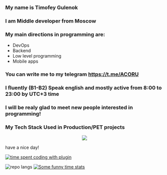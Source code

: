 ### My name is Timofey Gulenok
### I am Middle developer from Moscow
### My main directions in programming are:
- DevOps
- Backend
- Low level programming
- Mobile apps
### You can write me to my telegram https://t.me/ACORU
### I fluently (B1-B2) Speak english and mostly active from 8:00 to 23:00 by UTC+3 time
### I will be realy glad to meet new people interested in programming!
### My Tech Stack Used in Production/PET projects

<p align="center">
  <a href="https://skillicons.dev">
    <img src="https://skillicons.dev/icons?i=apple,arch,debian,kali,androidstudio,clion,idea,neovim,pycharm,c,crystal,go,java,kotlin,ruby,swift,fastapi,hibernate,kafka,rails,spring,ansible,cloudflare,docker,gcp,githubactions,git,jenkins,kubernetes,netlify,terraform,mongodb,postgres,rabbitmq,redis,nginx,nodejs,gradle" />
  </a>
</p>

have a nice day!

[![time spent coding with plugin](https://wakatime.com/badge/user/018b962a-5e22-4872-aed1-df125dc2f20c.svg)](https://wakatime.com/@018b962a-5e22-4872-aed1-df125dc2f20c)

![repo langs](https://api.githubtrends.io/user/svg/earhater/langs?time_range=one_year&use_percent=True&include_private=True&compact=True&theme=synthwaves)
[![Some funny time stats](https://github-readme-stats.vercel.app/api/wakatime?username=Greenhaze)](https://github.com/anuraghazra/github-readme-stats)
<!--
**earhater/earhater** is a ✨ _special_ ✨ repository because its `README.md` (this file) appears on your GitHub profile.

Here are some ideas to get you started:

- 🔭 I’m currently working on ...
- 🌱 I’m currently learning ...
- 👯 I’m looking to collaborate on ...
- 🤔 I’m looking for help with ...
- 💬 Ask me about ...
- 📫 How to reach me: ...
- 😄 Pronouns: ...
- ⚡ Fun fact: ...
-->
